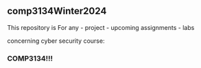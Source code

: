 ## comp3134Winter2024

This repository is For any 
    - project
    - upcoming assignments
    - labs 
    
concerning cyber security course:
### COMP3134!!!